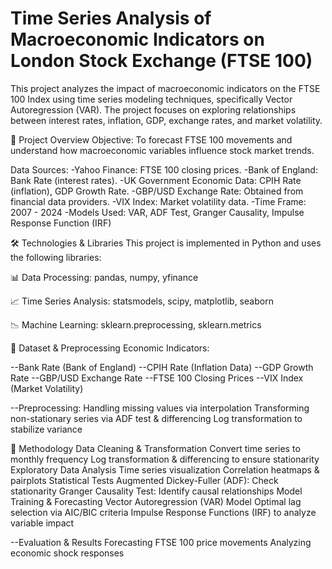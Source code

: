 # Time Series Analysis of Macroeconomic Indicators on London Stock Exchange (FTSE 100)
This project analyzes the impact of macroeconomic indicators on the FTSE 100 Index using time series modeling techniques, specifically Vector Autoregression (VAR). The project focuses on exploring relationships between interest rates, inflation, GDP, exchange rates, and market volatility.

📌 Project Overview
Objective: To forecast FTSE 100 movements and understand how macroeconomic variables influence stock market trends.

Data Sources:
-Yahoo Finance: FTSE 100 closing prices.
-Bank of England: Bank Rate (interest rates).
-UK Government Economic Data: CPIH Rate (inflation), GDP Growth Rate.
-GBP/USD Exchange Rate: Obtained from financial data providers.
-VIX Index: Market volatility data.
-Time Frame: 2007 - 2024
-Models Used: VAR, ADF Test, Granger Causality, Impulse Response Function (IRF)

🛠️ Technologies & Libraries
This project is implemented in Python and uses the following libraries:

📊 Data Processing: pandas, numpy, yfinance

📈 Time Series Analysis: statsmodels, scipy, matplotlib, seaborn

📉 Machine Learning: sklearn.preprocessing, sklearn.metrics

📂 Dataset & Preprocessing
Economic Indicators:

--Bank Rate (Bank of England)
--CPIH Rate (Inflation Data)
--GDP Growth Rate
--GBP/USD Exchange Rate
--FTSE 100 Closing Prices
--VIX Index (Market Volatility)

--Preprocessing:
Handling missing values via interpolation
Transforming non-stationary series via ADF test & differencing
Log transformation to stabilize variance

🔬 Methodology
Data Cleaning & Transformation
Convert time series to monthly frequency
Log transformation & differencing to ensure stationarity
Exploratory Data Analysis
Time series visualization
Correlation heatmaps & pairplots
Statistical Tests
Augmented Dickey-Fuller (ADF): Check stationarity
Granger Causality Test: Identify causal relationships
Model Training & Forecasting
Vector Autoregression (VAR) Model
Optimal lag selection via AIC/BIC criteria
Impulse Response Functions (IRF) to analyze variable impact

--Evaluation & Results
Forecasting FTSE 100 price movements
Analyzing economic shock responses
